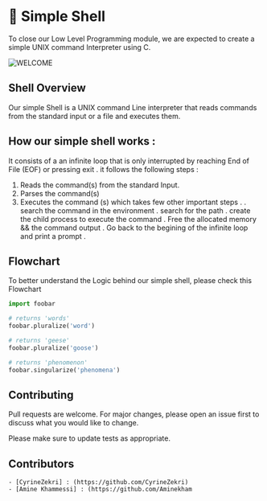 # :round_pushpin: Simple Shell 

To close our Low Level Programming module, we are expected to create a simple UNIX command Interpreter using C.


![WELCOME](https://i.pinimg.com/originals/9d/b9/71/9db9712c704dfba57ad2737bcf0de8a3.gif)

## Shell Overview 
Our simple Shell is a UNIX command Line interpreter that reads commands from the standard input or a file
and executes them.

## How our simple shell works : 
It consists of a an infinite loop that is only interrupted by reaching End of File (EOF) or pressing exit .
it follows the following steps : 

1. Reads the command(s) from the standard Input.
2. Parses the command(s)
3. Executes the command (s) which takes few other important steps .
    . search the command in the environment 
    . search for the path 
    . create the child process to execute the command 
    . Free the allocated memory && the command output 
    . Go back to the begining of the infinite loop and print a prompt .

## Flowchart
To better understand the Logic behind our simple shell, please check this Flowchart 


```python
import foobar

# returns 'words'
foobar.pluralize('word')

# returns 'geese'
foobar.pluralize('goose')

# returns 'phenomenon'
foobar.singularize('phenomena')
```

## Contributing

Pull requests are welcome. For major changes, please open an issue first
to discuss what you would like to change.

Please make sure to update tests as appropriate.

## Contributors 
    - [CyrineZekri] : (https://github.com/CyrineZekri)
    - [Amine Khammessi] : (https://github.com/Aminekham